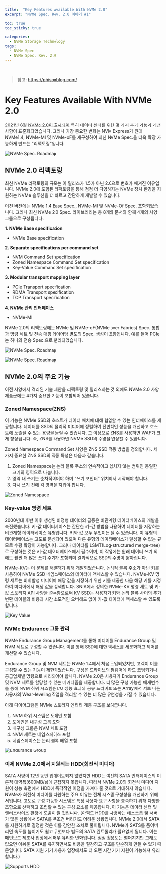 ```yaml
---
title:  "Key Features Available With NVMe 2.0"
excerpt: "NVMe Spec. Rev. 2.0 이야기 #1"

toc: true
toc_sticky: true

categories:
  - NVMe Storage Technology
tags:
  - NVMe Spec
  - NVMe Spec. Rev. 2.0
---
```


<br>

> 참고: https://phisonblog.com/

# Key Features Available With NVMe 2.0

2021년 6월 [NVMe 2.0이 출시되어](https://nvmexpress.org/) 특히 데이터 센터를 위한 몇 가지 추가 기능과 개선 사항이 표준화되었습니다. 그러나 가장 중요한 변화는 NVM Express가 원래 NVMe1.4, NVMe-MI 및 NVMe-oF를 재구성하여 최신 NVMe Spec.을 더욱 확장 가능하게 만드는 "리팩토링"입니다.

![NVMe Spec. Roadmap](/assets/images/NVMeSpecRoadmap.png)



## NVMe 2.0 리팩토링

최신 NVMe 리팩토링의 규모는 이 릴리스가 1.5가 아닌 2.0으로 번호가 매겨진 이유입니다. NVMe 2.0에 포함된 리팩토링을 통해 점점 더 다양해지는 NVMe 장치 환경을 지원하는 NVMe 솔루션을 더 빠르고 간단하게 개발할 수 있습니다.

이전 버전에는 NVMe 1.4 Base Spec., NVMe-MI 및 NVMe-Of Spec. 포함되었습니다. 그러나 최신 NVMe 2.0 Spec. 라이브러리는 총 8개의 문서와 함께 4개의 사양 그룹으로 구성됩니다.

**1. NVMe Base specification**

- NVMe Base specification

**2. Separate specifications per command set**

- NVM Command Set specification
- Zoned Namespace Command Set specification
- Key-Value Command Set specification

**3. Modular transport mapping layer**

- PCIe Transport specification
- RDMA Transport specification
- TCP Transport specification

**4. NVMe 관리 인터페이스**

- NVMe-MI

NVMe 2.0의 리팩토링에는 NVMe 및 NVMe-oF(NVMe over Fabrics) Spec. 통합과 명령 세트 및 전송 매핑 레이어당 별도의 Spec. 생성이 포함됩니다. 예를 들어 PCIe는 하나의 전송 Spec.으로 분리되었습니다.

![NVMe Spec. Roadmap](/assets/images/nvme2-1_1.webp)

![NVMe Spec. Roadmap](/assets/images/nvme2-1_2.webp)

 

## NVMe 2.0의 주요 기능

이전 사양에서 격리된 기술 제안을 리팩토링 및 릴리스하는 것 외에도 NVMe 2.0 사양 제품군에는 4가지 중요한 기능이 포함되어 있습니다.

### Zoned Namespace(ZNS)

이 기능은 NVMe SSD와 호스트가 데이터 배치에 대해 협업할 수 있는 인터페이스를 제공합니다. 데이터를 SSD의 물리적 미디어에 정렬하여 전반적인 성능을 개선하고 호스트에 노출될 수 있는 용량을 늘릴 수 있습니다. 그 이상으로 ZNS를 사용하면 WAF가 크게 향상됩니다. 즉, ZNS를 사용하면 NVMe SSD의 수명을 연장할 수 있습니다.

Zoned Namespace Command Set 사양은 ZNS SSD 작동 방법을 정의합니다. 세 가지 중요한 ZNS SSD의 작동 특성은 다음과 같습니다.

1. Zoned Namespace는 논리 블록 주소의 연속적이고 겹치지 않는 범위인 동일한 크기의 영역으로 나눕니다.
2. 영역 내 쓰기는 순차적이어야 하며 “쓰기 포인터” 위치에서 시작해야 합니다.
3. 다시 쓰기 전에 각 영역을 지워야 합니다.

![Zoned Namespace](/assets/images/nvme2-1_3.webp)

 

### Key-value 명령 세트

2000년대 후반 이후 생성된 비정형 데이터의 급증은 비관계형 데이터베이스의 개발을 촉진했습니다. 키-값 데이터베이스는 간단한 키-값 방법을 사용하여 데이터를 저장하는 비관계형 데이터베이스 유형입니다. 키와 값 모두 무엇이든 될 수 있습니다. 이 유형의 데이터베이스는 고도로 분산되어 있으며 다른 유형의 데이터베이스가 달성할 수 없는 규모로 수평 확장이 가능합니다. 그러나 데이터를 LSMT(Log-structured merge-tree)로 구성하는 것은 키-값 데이터베이스에서 필수이며, 이 작업에는 원래 데이터 쓰기 외에도 훨씬 더 많은 쓰기 주기가 포함되며 결과적으로 SSD의 수명이 짧아집니다.

NVMe-KV는 이 문제를 해결하기 위해 개발되었습니다. 논리적 블록 주소가 아닌 키를 사용하여 NVMe SSD 네임스페이스의 데이터에 액세스할 수 있습니다. NVMe-KV 명령 세트는 비휘발성 미디어에 해당 값을 저장하기 위한 키를 제공한 다음 해당 키를 지정하여 미디어에서 해당 값을 검색합니다. SNIA에서 정의한 NVMe-KV 명령 세트 및 키-값 스토리지 API 사양을 준수함으로써 KV SSD는 사용자가 키와 논리 블록 사이의 추가 변환 테이블의 비용과 시간 소모적인 오버헤드 없이 키-값 데이터에 액세스할 수 있도록 합니다.

![Key Value](/assets/images/nvme2-1_4.webp) 

 

### NVMe Endurance 그룹 관리

NVMe Endurance Group Management를 통해 미디어를 Endurance Group 및 NVM 세트로 구성할 수 있습니다. 이를 통해 SSD에 대한 액세스를 세분화하고 제어를 개선할 수 있습니다.

Endurance Group 및 NVM 세트는 NVMe 1.4에서 처음 도입되었지만, 고객이 이를 구성할 수 있는 기능이 제한되었습니다. 구성은 드라이브의 펌웨어에 하드 코딩되거나 공급업체별 명령으로 처리되어야 합니다. NVMe 2.0은 사용자가 Endurance Group 및 NVM 세트를 할당할 수 있는 메커니즘을 제공합니다. 더 많은 구성 가능한 매개변수를 통해 NVM 하위 시스템은 I/O 성능 효과와 공유 드라이브 또는 Array에서 서로 다른 사용자의 Wear-leveling 작업을 격리할 수 있는 더 많은 유연성을 가질 수 있습니다.

아래 다이어그램은 NVMe 스토리지 엔티티 계층 구조를 보여줍니다.

1. NVM 하위 시스템은 도메인 포함
2. 도메인은 내구성 그룹 포함
3. 내구성 그룹은 NVM 세트 포함
4. NVM 세트는 네임스페이스 포함
5. 네임스페이스는 논리 블록 배열 포함

![Endurance Group](/assets/images/nvme2-1_5.webp)

 

### 이제 NVMe 2.0에서 지원되는 HDD(회전식 미디어)

SATA 사양이 12년 동안 업데이트되지 않았지만 HDD는 여전히 SATA 인터페이스의 이론적 대역폭(600MB/s)에 근접하지 못합니다. 따라서 NVMe 2.0의 회전식 미디어 지원이 성능 측면에서 HDD에 즉각적인 이점을 가져다 줄 것으로 기대하지 않습니다. NVMe가 회전식 미디어를 지원하는 주요 이유는 전체 시스템 구성성을 개선하기 위해서입니다. 고도로 구성 가능한 시스템은 특정 사용자 요구 사항을 충족하기 위해 다양한 조합으로 선택하고 조립할 수 있는 구성 요소를 제공합니다. 이 기능은 데이터 센터 및 엔터프라이즈 환경에 도움이 될 것입니다. (아직도 HDD를 사용하는 데스크톱 및 서버가 많은 상황에서 SATA를 무조건 버리기도 어려운 상황입니다. NVMe 2.0에서 SATA를 지원하기로 결정한 것은 이를 감안한 조치로 풀이됩니다. NVMe가 SATS를 품어버리면 속도를 높이기도 쉽고 무엇보다 별도의 SATA 컨트롤러가 필요없게 됩니다. 이는 메인보드 제조사 입장에서 매우 유리한 변화입니다. 점점 활용도는 떨어지지만 그래도 없으면 아쉬운 SATA를 유지하면서도 비용을 절감하고 구조를 단순하게 만들 수 있기 때문입니다. SATA 지원 기기 사용자 입장에서도 더 오랜 시간 기기 지원이 가능해져 유리합니다.)

![Supports HDD](/assets/images/nvme2-1_6.webp)

 

